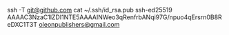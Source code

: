 ssh -T git@github.com
cat ~/.ssh/id_rsa.pub
ssh-ed25519 AAAAC3NzaC1lZDI1NTE5AAAAINWeo3qRenfrbANqi97G/npuo4qErsrn0B8ReDXC1T3T oleonpublishers@gmail.com